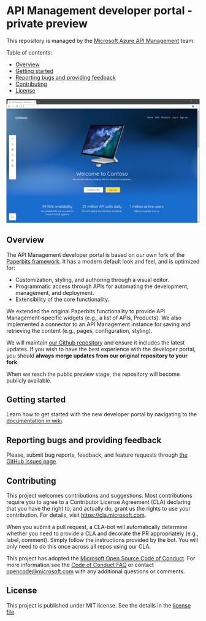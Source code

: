 # API Management developer portal - private preview

This repository is managed by the [Microsoft Azure API Management](https://aka.ms/apimrocks) team.

Table of contents:

- [Overview](#overview)
- [Getting started](#getting-started)
- [Reporting bugs and providing feedback](#providing-feedback)
- [Contributing](#contributing)
- [License](#license)

![API Management developer portal](readme/portal.png)

## <a name="overview"></a> Overview

The API Management developer portal is based on our own fork of the [Paperbits framework](http://paperbits.io/). It has a modern default look and feel, and is optimized for:

- Customization, styling, and authoring through a visual editor.
- Programmatic access through APIs for automating the development, management, and deployment.
- Extensibility of the core functionality.

We extended the original Paperbits functionality to provide API Management-specific widgets (e.g., a list of APIs, Products). We also implemented a connector to an API Management instance for saving and retrieving the content (e.g., pages, configuration, styling).

We will maintain [our Github repository](https://github.com/Azure/api-management-developer-portal) and ensure it includes the latest updates. If you wish to have the best experience with the developer portal, you should **always merge updates from our original repository to your fork**.

When we reach the public preview stage, the repository will become publicly available.

## <a name="getting-started"></a> Getting started

Learn how to get started with the new developer portal by navigating to the [documentation in wiki](https://github.com/Azure/api-management-developer-portal/wiki).

## <a name="providing-feedback"></a> Reporting bugs and providing feedback

Please, submit bug reports, feedback, and feature requests through [the GitHub Issues page](https://github.com/Azure/api-management-developer-portal/issues).

## <a name="contributing"></a> Contributing

This project welcomes contributions and suggestions.  Most contributions require you to agree to a Contributor License Agreement (CLA) declaring that you have the right to, and actually do, grant us the rights to use your contribution. For details, visit https://cla.microsoft.com.

When you submit a pull request, a CLA-bot will automatically determine whether you need to provide a CLA and decorate the PR appropriately (e.g., label, comment). Simply follow the instructions provided by the bot. You will only need to do this once across all repos using our CLA.

This project has adopted the [Microsoft Open Source Code of Conduct](https://opensource.microsoft.com/codeofconduct/). For more information see the [Code of Conduct FAQ](https://opensource.microsoft.com/codeofconduct/faq/) or contact [opencode@microsoft.com](mailto:opencode@microsoft.com) with any additional questions or comments.

## <a name="license"></a> License

This project is published under MIT license. See the details in the [license file](license).